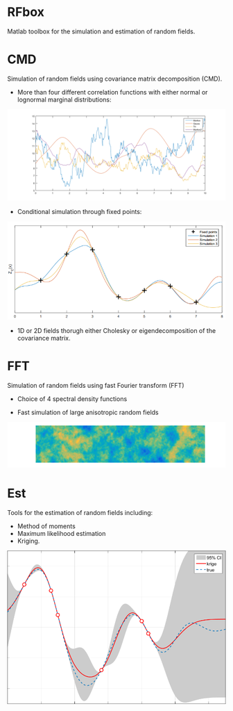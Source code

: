 # RFbox
Matlab toolbox for the simulation and estimation of random fields.

# CMD
Simulation of random fields using covariance matrix decomposition (CMD).

* More than four different correlation functions with either normal or lognormal marginal distributions:

![Alt text](realisations.png?raw=true "Optional Title")

* Conditional simulation through fixed points:

![Alt text](condSim.PNG?raw=true "Optional Title")

* 1D or 2D fields thorugh either Cholesky or eigendecomposition of the covariance matrix.

# FFT
Simulation of random fields using fast Fourier transform (FFT)

* Choice of 4 spectral density functions

* Fast simulation of large anisotropic random fields

![Alt text](2Dreal.png?raw=true "Optional Title")

# Est
Tools for the estimation of random fields including:

* Method of moments
* Maximum likelihood estimation
* Kriging.

![Alt text](krige.png?raw=true "Optional Title")
